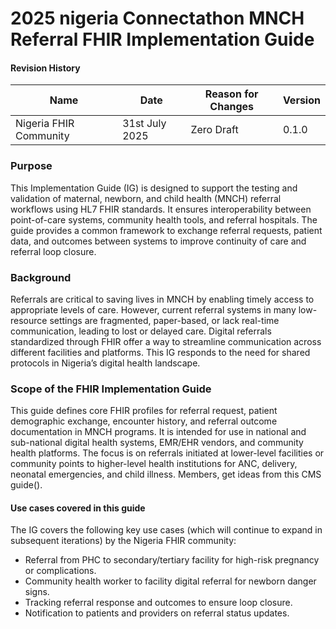# 2025 nigeria Connectathon MNCH Referral FHIR Implementation Guide

#### Revision History

<table class="table table-hover table-bordered table-striped">
    <thead>
        <tr>
            <th>Name</th>
            <th>Date</th>
            <th>Reason for Changes</th>
            <th>Version</th>
        </tr>
    </thead>
    <tbody>
        <tr>
            <td>Nigeria FHIR Community</td>
            <td>31st July 2025</td>
            <td>Zero Draft</td>
            <td>0.1.0</td>
        </tr>
    </tbody>
</table>


### Purpose

This Implementation Guide (IG) is designed to support the testing and validation of maternal, newborn, and child health (MNCH) referral workflows using HL7 FHIR standards. It ensures interoperability between point-of-care systems, community health tools, and referral hospitals. The guide provides a common framework to exchange referral requests, patient data, and outcomes between systems to improve continuity of care and referral loop closure.

### Background

Referrals are critical to saving lives in MNCH by enabling timely access to appropriate levels of care. However, current referral systems in many low-resource settings are fragmented, paper-based, or lack real-time communication, leading to lost or delayed care. Digital referrals standardized through FHIR offer a way to streamline communication across different facilities and platforms. This IG responds to the need for shared protocols in Nigeria’s digital health landscape.

###  Scope of the FHIR Implementation Guide

This guide defines core FHIR profiles for referral request, patient demographic exchange, encounter history, and referral outcome documentation in MNCH programs. It is intended for use in national and sub-national digital health systems, EMR/EHR vendors, and community health platforms. The focus is on referrals initiated at lower-level facilities or community points to higher-level health institutions for ANC, delivery, neonatal emergencies, and child illness. Members, get ideas from this CMS guide().

<!-- The scope of this guide focuses on the following core components:
- **Standardizing how immunization clients (patients) are registered and managed**, using the [**NgImmPatient**](StructureDefinition-NgImmPatient.html) profile.
- **Structuring immunization service delivery records**, such as vaccine administration, using the [**NgImmImmunization**](StructureDefinition-NgImmImmunization.html) profile.
- **Defining the necessary search parameters, RESTful operations, and data constraints** to ensure interoperable exchange of immunization data across digital platforms.
- **Providing the minimum data structures required** for systems to exchange immunization-related data across multiple levels of the health system, from point-of-care to national dashboards. -->

#### Use cases covered in this guide
The IG covers the following key use cases (which will continue to expand in subsequent iterations) by the Nigeria FHIR community:

- Referral from PHC to secondary/tertiary facility for high-risk pregnancy or complications.
- Community health worker to facility digital referral for newborn danger signs.
- Tracking referral response and outcomes to ensure loop closure.
- Notification to patients and providers on referral status updates.